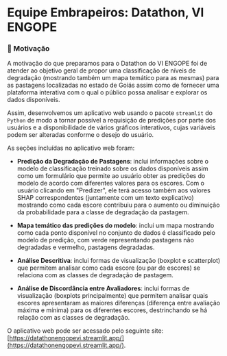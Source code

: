 # Equipe Embrapeiros: Datathon, VI ENGOPE

### 🎯 Motivação

A motivação do que preparamos para o Datathon do VI ENGOPE foi de atender ao objetivo geral de propor uma classificação de níveis de degradação (mostrando também um mapa temático para as mesmas) para as pastagens localizadas no estado de Goiás assim como de fornecer uma plataforma interativa com o qual o público possa analisar e explorar os dados disponíveis.

Assim, desenvolvemos um aplicativo web usando o pacote `streamlit` do `Python` de modo a tornar possível a requisição de predições por parte dos usuários e a disponibilidade de vários gráficos interativos, cujas variáveis podem ser alteradas conforme o desejo do usuário.

As seções incluídas no aplicativo web foram:

- **Predição da Degradação de Pastagens**: inclui informações sobre o modelo de classificação treinado sobre os dados disponíveis assim como um formulário que permite ao usuário obter as predições do modelo de acordo com diferentes valores para os escores. Com o usuário clicando em "Predizer", ele terá acesso também aos valores SHAP correspondentes (juntamente com um texto explicativo) mostrando como cada escore contribuiu para o aumento ou diminuição da probabilidade para a classe de degradação da pastagem.

- **Mapa temático das predições do modelo**: inclui um mapa mostrando como cada ponto disponível no conjunto de dados é classificado pelo modelo de predição, com verde representando pastagens não degradadas e vermelho, pastagens degradadas.

- **Análise Descritiva**: inclui formas de visualização (boxplot e scatterplot) que permitem analisar como cada escore (ou par de escores) se relaciona com as classes de degradação de pastagem.

- **Análise de Discordância entre Avaliadores**: inclui formas de visualização (boxplots principalmente) que permitem analisar quais escores apresentaram as maiores diferenças (diferença entre avaliação máxima e mínima) para os diferentes escores, destrinchando se há relação com as classes de degradação.

O aplicativo web pode ser acessado pelo seguinte site: [https://datathonengopevi.streamlit.app/](https://datathonengopevi.streamlit.app/).